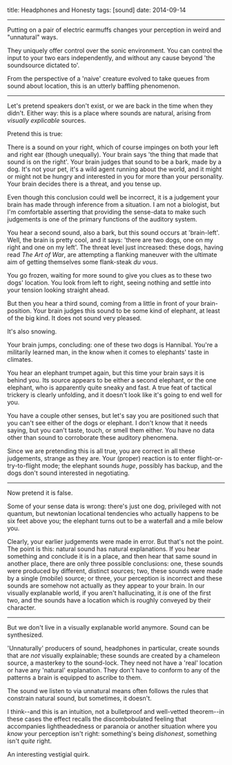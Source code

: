 title: Headphones and Honesty
tags: [sound]
date: 2014-09-14

---

Putting on a pair of electric earmuffs changes your perception in weird and "unnatural" ways. 

They uniquely offer control over the sonic environment. You can control the input to your two ears independently, and without any cause beyond 'the soundsource dictated to'. 

From the perspective of a 'naive' creature evolved to take queues from sound about location, this is an utterly baffling phenomenon.

---

Let's pretend speakers don't exist, or we are back in the time when they didn't. Either way: this is a place where sounds are natural, arising from _visually explicable_ sources.

Pretend this is true:

There is a sound on your right, which of course impinges on both your left and right ear (though unequally). Your brain says 'the thing that made that sound is on the right'. Your brain judges that sound to be a bark, made by a dog. It's not your pet, it's a wild agent running about the world, and it might or might not be hungry and interested in you for more than your personality. Your brain decides there is a threat, and you tense up. 

Even though this conclusion could well be incorrect, it is a judgement your brain has made through inference from a situation. I am not a biologist, but I'm comfortable asserting that providing the sense-data to make such judgements is one of the primary functions of the auditory system. 

You hear a second sound, also a bark, but this sound occurs at 'brain-left'. Well, the brain is pretty cool, and it says: 'there are two dogs, one on my right and one on my left'. The threat level just increased: these dogs, having read _The Art of War_, are attempting a flanking maneuver with the ultimate aim of getting themselves some flank-steak _du vous_. 

You go frozen, waiting for more sound to give you clues as to these two dogs' location. You look from left to right, seeing nothing and settle into your tension looking straight ahead. 

But then you hear a third sound, coming from a little in front of your brain-position. Your brain judges this sound to be some kind of elephant, at least of the big kind. It does not sound very pleased.

It's also snowing. 

Your brain jumps, concluding: one of these two dogs is Hannibal. You're a militarily learned man, in the know when it comes to elephants' taste in climates. 

You hear an elephant trumpet again, but this time your brain says it is behind you. Its source appears to be either a second elephant, or the one elephant, who is apparently quite sneaky and fast. A true feat of tactical trickery is clearly unfolding, and it doesn't look like it's going to end well for you. 

You have a couple other senses, but let's say you are positioned such that you can't see either of the dogs or elephant. I don't know that it needs saying, but you can't taste, touch, or smell them either. You have no data other than sound to corroborate these auditory phenomena. 

Since we are pretending this is all true, you are correct in all these judgements, strange as they are. Your (proper) reaction is to enter flight-or-try-to-flight mode; the elephant sounds _huge_, possibly has backup, and the dogs don't sound interested in negotiating. 

---

Now pretend it is false.

Some of your sense data is wrong: there's just one dog, privileged with not quantum, but newtonian locational tendencies who actually happens to be six feet above you; the elephant turns out to be a waterfall and a mile below you.

Clearly, your earlier judgements were made in error. But that's not the point. The point is this: natural sound has natural explanations. If you hear something and conclude it is in a place, and then hear that same sound in another place, there are only three possible conclusions: one, these sounds were produced by different, distinct sources; two, these sounds were made by a single (mobile) source; or three, your perception is incorrect and these sounds are somehow not actually as they appear to your brain. In our visually explanable world, if you aren't hallucinating, it _is_ one of the first two, and the sounds have a location which is roughly conveyed by their character. 

---

But we don't live in a visually explanable world anymore. Sound can be synthesized.

'Unnaturally' producers of sound, headphones in particular, create sounds that are _not_ visually explainable; these sounds are created by a chameleon source, a masterkey to the sound-lock. They need not have a 'real' location or have any 'natural' explanation. They don't have to conform to any of the patterns a brain is equipped to ascribe to them. 

The sound we listen to via unnatural means often follows the rules that constrain natural sound, but sometimes, it doesn't. 

I think--and this is an intuition, not a bulletproof and well-vetted theorem--in these cases the effect recalls the discombobulated feeling that accompanies lightheadedness or paranoia or another situation where you _know_ your perception isn't right: something's being _dishonest_, something isn't _quite_ right. 

An interesting vestigial quirk.
